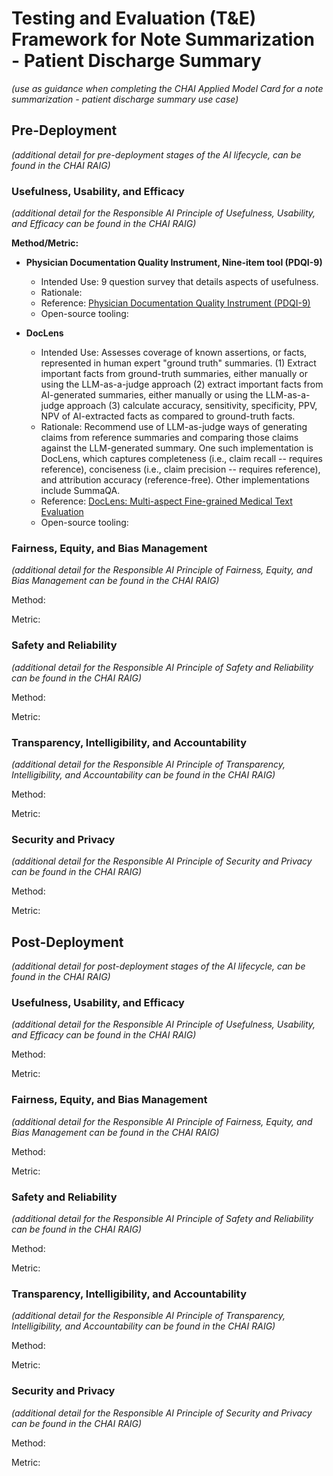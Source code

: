 # Testing and Evaluation (T&E) Framework for Note Summarization - Patient Discharge Summary

*(use as guidance when completing the CHAI Applied Model Card for a note summarization - patient discharge summary use case)*

## Pre-Deployment

*(additional detail for pre-deployment stages of the AI lifecycle, can be found in the CHAI RAIG)*

### Usefulness, Usability, and Efficacy

*(additional detail for the Responsible AI Principle of Usefulness, Usability, and Efficacy can be found in the CHAI RAIG)*

**Method/Metric:**

* **Physician Documentation Quality Instrument, Nine-item tool (PDQI-9)**
  * Intended Use: 9 question survey that details aspects of usefulness. 
  * Rationale: 
  * Reference: [Physician Documentation Quality Instrument (PDQI-9)](https://pmc.ncbi.nlm.nih.gov/articles/instance/3633322/bin/ACI-03-0164-s001.pdf)
  * Open-source tooling:
  
* **DocLens**
  * Intended Use: Assesses coverage of known assertions, or facts, represented in human expert "ground truth" summaries. (1) Extract important facts from ground-truth summaries, either manually or using the LLM-as-a-judge approach (2) extract important facts from AI-generated summaries, either manually or using the LLM-as-a-judge approach (3) calculate accuracy, sensitivity, specificity, PPV, NPV of AI-extracted facts as compared to ground-truth facts.
  * Rationale: Recommend use of LLM-as-judge ways of generating claims from reference summaries and comparing those claims against the LLM-generated summary. One such implementation is DocLens, which captures completeness (i.e., claim recall -- requires reference), conciseness (i.e., claim precision -- requires reference), and attribution accuracy (reference-free). Other implementations include SummaQA.
  * Reference: [DocLens: Multi-aspect Fine-grained Medical Text Evaluation](https://aclanthology.org/2024.acl-long.39/)
  * Open-source tooling: 

### Fairness, Equity, and Bias Management

*(additional detail for the Responsible AI Principle of Fairness, Equity, and Bias Management can be found in the CHAI RAIG)*

Method:

Metric:

### Safety and Reliability

*(additional detail for the Responsible AI Principle of Safety and Reliability can be found in the CHAI RAIG)*

Method:

Metric:

### Transparency, Intelligibility, and Accountability

*(additional detail for the Responsible AI Principle of Transparency, Intelligibility, and Accountability can be found in the CHAI RAIG)*

Method:

Metric:

### Security and Privacy

*(additional detail for the Responsible AI Principle of Security and Privacy can be found in the CHAI RAIG)*

Method:

Metric:

## Post-Deployment

*(additional detail for post-deployment stages of the AI lifecycle, can be found in the CHAI RAIG)*

### Usefulness, Usability, and Efficacy

*(additional detail for the Responsible AI Principle of Usefulness, Usability, and Efficacy can be found in the CHAI RAIG)*

Method:

Metric:

### Fairness, Equity, and Bias Management

*(additional detail for the Responsible AI Principle of Fairness, Equity, and Bias Management can be found in the CHAI RAIG)*

Method:

Metric:

### Safety and Reliability

*(additional detail for the Responsible AI Principle of Safety and Reliability can be found in the CHAI RAIG)*

Method:

Metric:

### Transparency, Intelligibility, and Accountability

*(additional detail for the Responsible AI Principle of Transparency, Intelligibility, and Accountability can be found in the CHAI RAIG)*

Method:

Metric:

### Security and Privacy

*(additional detail for the Responsible AI Principle of Security and Privacy can be found in the CHAI RAIG)*

Method:

Metric:
